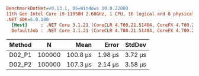 ``` ini

BenchmarkDotNet=v0.13.1, OS=Windows 10.0.22000
11th Gen Intel Core i9-11950H 2.60GHz, 1 CPU, 16 logical and 8 physical cores
.NET SDK=6.0.100
  [Host]     : .NET Core 3.1.21 (CoreCLR 4.700.21.51404, CoreFX 4.700.21.51508), X64 RyuJIT
  DefaultJob : .NET Core 3.1.21 (CoreCLR 4.700.21.51404, CoreFX 4.700.21.51508), X64 RyuJIT


```
| Method |      N |     Mean |   Error |  StdDev |
|------- |------- |---------:|--------:|--------:|
| D02_P1 | 100000 | 100.8 μs | 1.98 μs | 3.72 μs |
| D02_P2 | 100000 | 107.3 μs | 2.14 μs | 3.58 μs |
